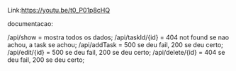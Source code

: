 

Link:https://youtu.be/t0_P01p8cHQ







documentacao:

/api/show = mostra todos os dados;
/api/taskId/{id} = 404 not found se nao achou, a task se achou;
/api/addTask = 500 se deu fail, 200 se deu certo;
/api/edit/{id} = 500 se deu fail, 200 se deu certo;
/api/delete/{id} = 404 se deu fail, 200 se deu certo;
